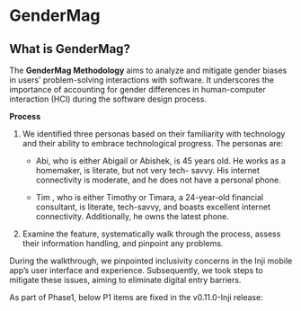 # GenderMag

## What is GenderMag?

The **GenderMag Methodology** aims to analyze and mitigate gender biases in users’ problem-solving interactions with software. It underscores the importance of accounting for gender differences in human-computer interaction (HCI) during the software design process.

**Process**

1. We identified three personas based on their familiarity with technology and their ability to embrace technological progress. The personas are:
   
   * Abi, who is either Abigail or Abishek, is 45 years old. He works as a homemaker, is literate, but not very tech- 
    savvy. His internet connectivity is moderate, and he does not have a personal phone.

   * Tim , who is either Timothy or Timara, a 24-year-old financial consultant, is literate, tech-savvy, and boasts 
     excellent internet connectivity. Additionally, he owns the latest phone.
  
2. Examine the feature, systematically walk through the process, assess their information handling, and pinpoint any problems.

During the walkthrough, we pinpointed inclusivity concerns in the Inji mobile app’s user interface and experience. Subsequently, we took steps to mitigate these issues, aiming to eliminate digital entry barriers.

As part of Phase1, below P1 items are fixed in the v0.11.0-Inji release:

